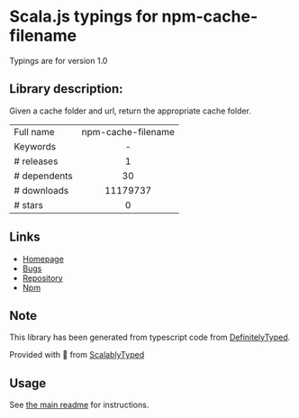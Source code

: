 
# Scala.js typings for npm-cache-filename

Typings are for version 1.0

## Library description:
Given a cache folder and url, return the appropriate cache folder.

|                    |                 |
| ------------------ | :-------------: |
| Full name          | npm-cache-filename |
| Keywords           | - |
| # releases         | 1 |
| # dependents       | 30 |
| # downloads        | 11179737 |
| # stars            | 0 |

## Links
- [Homepage](https://github.com/npm/npm-cache-filename)
- [Bugs](https://github.com/npm/npm-cache-filename/issues)
- [Repository](https://github.com/npm/npm-cache-filename)
- [Npm](https://www.npmjs.com/package/npm-cache-filename)
    


## Note
This library has been generated from typescript code from [DefinitelyTyped](https://definitelytyped.org).

Provided with :purple_heart: from [ScalablyTyped](https://github.com/oyvindberg/ScalablyTyped)

## Usage
See [the main readme](../../readme.md) for instructions.


